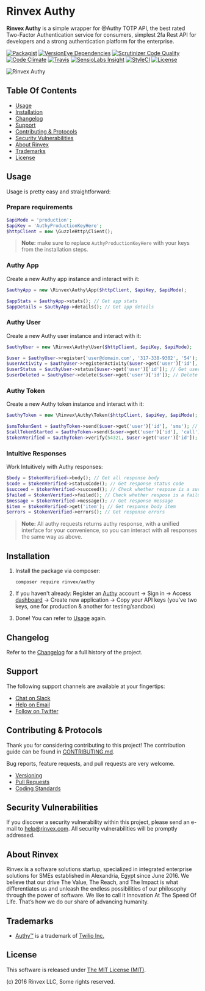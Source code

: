 # Rinvex Authy

**Rinvex Authy** is a simple wrapper for @Authy TOTP API, the best rated Two-Factor Authentication service for consumers, simplest 2fa Rest API for developers and a strong authentication platform for the enterprise.

[![Packagist](https://img.shields.io/packagist/v/rinvex/authy.svg?label=Packagist&style=flat-square)](https://packagist.org/packages/rinvex/authy)
[![VersionEye Dependencies](https://img.shields.io/versioneye/d/php/rinvex:authy.svg?label=Dependencies&style=flat-square)](https://www.versioneye.com/php/rinvex:authy/)
[![Scrutinizer Code Quality](https://img.shields.io/scrutinizer/g/rinvex/authy.svg?label=Scrutinizer&style=flat-square)](https://scrutinizer-ci.com/g/rinvex/authy/)
[![Code Climate](https://img.shields.io/codeclimate/github/rinvex/authy.svg?label=CodeClimate&style=flat-square)](https://codeclimate.com/github/rinvex/authy)
[![Travis](https://img.shields.io/travis/rinvex/authy.svg?label=TravisCI&style=flat-square)](https://travis-ci.org/rinvex/authy)
[![SensioLabs Insight](https://img.shields.io/sensiolabs/i/287d9498-12cc-4e5f-8d5d-685823ff0347.svg?label=SensioLabs&style=flat-square)](https://insight.sensiolabs.com/projects/287d9498-12cc-4e5f-8d5d-685823ff0347)
[![StyleCI](https://styleci.io/repos/73740838/shield)](https://styleci.io/repos/73740838)
[![License](https://img.shields.io/packagist/l/rinvex/authy.svg?label=License&style=flat-square)](https://github.com/rinvex/authy/blob/develop/LICENSE)

![Rinvex Authy](https://rinvex.com/assets/frontend/layout/img/products/rinvex-authy.png "Rinvex Authy")


## Table Of Contents

- [Usage](#usage)
- [Installation](#installation)
- [Changelog](#changelog)
- [Support](#support)
- [Contributing & Protocols](#contributing--protocols)
- [Security Vulnerabilities](#security-vulnerabilities)
- [About Rinvex](#about-rinvex)
- [Trademarks](#trademarks)
- [License](#license)


## Usage

Usage is pretty easy and straightforward:

### Prepare requirements

```php
$apiMode = 'production';
$apiKey = 'AuthyProductionKeyHere';
$httpClient = new \GuzzleHttp\Client();
```

> **Note:** make sure to replace `AuthyProductionKeyHere` with your keys from the installation steps.

### Authy App

Create a new Authy app instance and interact with it:

```php
$authyApp = new \Rinvex\Authy\App($httpClient, $apiKey, $apiMode);

$appStats = $authyApp->stats(); // Get app stats
$appDetails = $authyApp->details(); // Get app details
```

### Authy User

Create a new Authy user instance and interact with it:

```php
$authyUser = new \Rinvex\Authy\User($httpClient, $apiKey, $apiMode);

$user = $authyUser->register('user@domain.com', '317-338-9302', '54'); // Register user
$userActivity = $authyUser->registerActivity($user->get('user')['id'], 'cookie_login', 'Test Data'); // Register user activity
$userStatus = $authyUser->status($user->get('user')['id']); // Get user status
$userDeleted = $authyUser->delete($user->get('user')['id']); // Delete user
```

### Authy Token

Create a new Authy token instance and interact with it:

```php
$authyToken = new \Rinvex\Authy\Token($httpClient, $apiKey, $apiMode);

$smsTokenSent = $authyToken->send($user->get('user')['id'], 'sms'); // Send SMS token
$callTokenStarted = $authyToken->send($user->get('user')['id'], 'call'); // Start automated call
$tokenVerified = $authyToken->verify(54321, $user->get('user')['id']); // Verify token
```

### Intuitive Responses

Work Intuitively with Authy responses:

```php
$body = $tokenVerified->body(); // Get all response body
$code = $tokenVerified->statusCode(); // Get response status code
$succeed = $tokenVerified->succeed(); // Check whether respose is a success
$failed = $tokenVerified->failed(); // Check whether respose is a failure
$message = $tokenVerified->message(); // Get response message
$item = $tokenVerified->get('item'); // Get response body item
$errors = $tokenVerified->errors(); // Get response errors
```

> **Note:** All authy requests returns authy response, with a unified interface for your convenience, so you can interact with all responses the same way as above.


## Installation

1. Install the package via composer:
    ```shell
    composer require rinvex/authy
    ```

2. If you haven't already: Register an [Authy](https://www.authy.com) account -> Sign in -> Access [dashboard](https://dashboard.authy.com) -> Create new application -> Copy your API keys (you've two keys, one for production & another for testing/sandbox)

3. Done! You can refer to [Usage](#usage) again.


## Changelog

Refer to the [Changelog](CHANGELOG.md) for a full history of the project.


## Support

The following support channels are available at your fingertips:

- [Chat on Slack](http://chat.rinvex.com)
- [Help on Email](mailto:help@rinvex.com)
- [Follow on Twitter](https://twitter.com/rinvex)


## Contributing & Protocols

Thank you for considering contributing to this project! The contribution guide can be found in [CONTRIBUTING.md](CONTRIBUTING.md).

Bug reports, feature requests, and pull requests are very welcome.

- [Versioning](CONTRIBUTING.md#versioning)
- [Pull Requests](CONTRIBUTING.md#pull-requests)
- [Coding Standards](CONTRIBUTING.md#coding-standards)


## Security Vulnerabilities

If you discover a security vulnerability within this project, please send an e-mail to help@rinvex.com. All security vulnerabilities will be promptly addressed.


## About Rinvex

Rinvex is a software solutions startup, specialized in integrated enterprise solutions for SMEs established in Alexandria, Egypt since June 2016. We believe that our drive The Value, The Reach, and The Impact is what differentiates us and unleash the endless possibilities of our philosophy through the power of software. We like to call it Innovation At The Speed Of Life. That’s how we do our share of advancing humanity.


## Trademarks

- [Authy™](https://www.authy.com) is a trademark of [Twilio Inc.](https://www.twilio.com)


## License

This software is released under [The MIT License (MIT)](LICENSE).

(c) 2016 Rinvex LLC, Some rights reserved.

